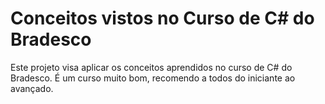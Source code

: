﻿# Conceitos vistos no Curso de C# do Bradesco

Este projeto visa aplicar os conceitos aprendidos no curso de C# do Bradesco. É um curso muito bom, recomendo a todos do iniciante ao avançado.
